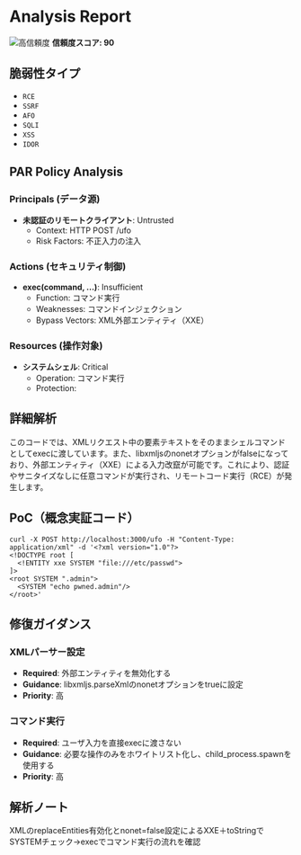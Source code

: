 # Analysis Report

![高信頼度](https://img.shields.io/badge/信頼度-高-red) **信頼度スコア: 90**

## 脆弱性タイプ

- `RCE`
- `SSRF`
- `AFO`
- `SQLI`
- `XSS`
- `IDOR`

## PAR Policy Analysis

### Principals (データ源)

- **未認証のリモートクライアント**: Untrusted
  - Context: HTTP POST /ufo
  - Risk Factors: 不正入力の注入

### Actions (セキュリティ制御)

- **exec(command, ...)**: Insufficient
  - Function: コマンド実行
  - Weaknesses: コマンドインジェクション
  - Bypass Vectors: XML外部エンティティ（XXE）

### Resources (操作対象)

- **システムシェル**: Critical
  - Operation: コマンド実行
  - Protection: 

## 詳細解析

このコードでは、XMLリクエスト中の要素テキストをそのままシェルコマンドとしてexecに渡しています。また、libxmljsのnonetオプションがfalseになっており、外部エンティティ（XXE）による入力改竄が可能です。これにより、認証やサニタイズなしに任意コマンドが実行され、リモートコード実行（RCE）が発生します。

## PoC（概念実証コード）

```text
curl -X POST http://localhost:3000/ufo -H "Content-Type: application/xml" -d '<?xml version="1.0"?>
<!DOCTYPE root [
  <!ENTITY xxe SYSTEM "file:///etc/passwd">
]>
<root SYSTEM ".admin">
  <SYSTEM "echo pwned.admin"/>
</root>'
```

## 修復ガイダンス

### XMLパーサー設定

- **Required**: 外部エンティティを無効化する
- **Guidance**: libxmljs.parseXmlのnonetオプションをtrueに設定
- **Priority**: 高

### コマンド実行

- **Required**: ユーザ入力を直接execに渡さない
- **Guidance**: 必要な操作のみをホワイトリスト化し、child_process.spawnを使用する
- **Priority**: 高

## 解析ノート

XMLのreplaceEntities有効化とnonet=false設定によるXXE＋toStringでSYSTEMチェック→execでコマンド実行の流れを確認

